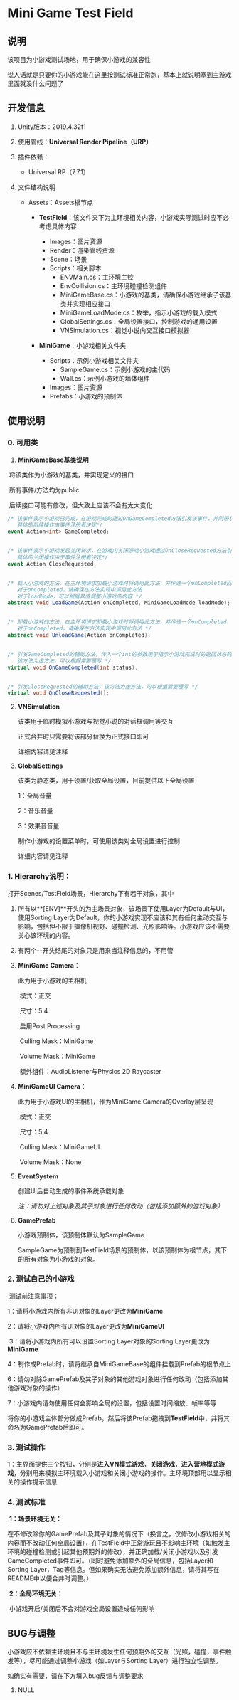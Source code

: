 # Mini Game Test Field

## 说明

该项目为小游戏测试场地，用于确保小游戏的兼容性

说人话就是只要你的小游戏能在这里按测试标准正常跑，基本上就说明塞到主游戏里面就没什么问题了



## 开发信息

1. Unity版本：2019.4.32f1
2. 使用管线：**Universal Render Pipeline（URP）**
3. 插件依赖：
   * Universal RP（7.7.1）

4. 文件结构说明
   * Assets：Assets根节点
     * **TestField**：该文件夹下为主环境相关内容，小游戏实际测试时应不必考虑具体内容
       * Images：图片资源
       * Render：渲染管线资源
       * Scene：场景
       * Scripts：相关脚本
         * ENVMain.cs：主环境主控
         * EnvCollision.cs：主环境碰撞检测组件
         * MiniGameBase.cs：小游戏的基类，请确保小游戏继承子该基类并实现相应接口
         * MiniGameLoadMode.cs：枚举，指示小游戏的载入模式
         * GlobalSettings.cs：全局设置接口，控制游戏的通用设置
         * VNSimulation.cs：视觉小说内交互接口模拟器
       
     * **MiniGame**：小游戏相关文件夹
       * Scripts：示例小游戏相关文件夹
         * SampleGame.cs：示例小游戏的主代码
         * Wall.cs：示例小游戏的墙体组件
       * Images：图片资源
       * Prefabs：小游戏的预制体




## 使用说明

### 0. 可用类

1. **MiniGameBase基类说明**

​		将该类作为小游戏的基类，并实现定义的接口

​		所有事件/方法均为public

​		后续接口可能有修改，但大致上应该不会有太大变化

```c#
/* 该事件表示小游戏已完成，在游戏完成时通过OnGameCompleted方法引发该事件，并附带状态码
   具体的后续操作由事件注册者决定*/
event Action<int> GameCompleted;


/* 该事件表示小游戏发起关闭请求，在游戏内关闭游戏小游戏通过OnCloseRequested方法引发该事件
   具体的关闭操作由于事件注册者决定*/
event Action CloseRequested;


/* 载入小游戏的方法，在主环境请求加载小游戏时将调用此方法，并传递一个onCompleted回调与loadMode
   对于onCompleted，请确保在方法实现中调用此方法
   对于loadMode，可以根据其值调整小游戏的内容 */
abstract void LoadGame(Action onCompleted, MiniGameLoadMode loadMode);


/* 卸载小游戏的方法，在主环境请求卸载小游戏时将调用此方法，并传递一个onCompleted
   对于onCompleted，请确保在方法实现中调用此方法 */
abstract void UnloadGame(Action onCompleted);


/* 引发GameCompleted的辅助方法，传入一个int的参数用于指示小游戏完成时的返回状态码
   该方法为虚方法，可以根据需要覆写 */
virtual void OnGameCompleted(int status);


/* 引发CloseRequested的辅助方法，该方法为虚方法，可以根据需要覆写 */
virtual void OnCloseRequested();
```

 2. **VNSimulation**

    该类用于临时模拟小游戏与视觉小说的对话框调用等交互

    正式合并时只需要将该部分替换为正式接口即可

    详细内容请见注释

 3. **GlobalSettings**

    该类为静态类，用于设置/获取全局设置，目前提供以下全局设置

    1：全局音量

    2：音乐音量

    3：效果音音量

    制作小游戏的设置菜单时，可使用该类对全局设置进行控制

    详细内容请见注释



### 1. Hierarchy说明：

打开Scenes/TestField场景，Hierarchy下有若干对象，其中

 1. 所有以**[ENV]**开头的为主场景对象，该场景下使用Layer为Default与UI，使用Sorting Layer为Default，你的小游戏实现不应该和其有任何主动交互与影响，包括但不限于摄像机视野、碰撞检测、光照影响等。小游戏应该不需要关心该环境的内容。

 2. 有两个--开头结尾的对象只是用来当注释信息的，不用管

 3. **MiniGame Camera**：

    此为用于小游戏的主相机

    ​	模式：正交

    ​	尺寸：5.4

    ​	启用Post Processing

    ​	Culling Mask：MiniGame

    ​	Volume Mask：MiniGame

    ​	额外组件：AudioListener与Physics 2D Raycaster

 4. **MiniGameUI Camera**：

    此为用于小游戏UI的主相机，作为MiniGame Camera的Overlay层呈现

    ​	模式：正交

    ​	尺寸：5.4

    ​	Culling Mask：MiniGameUI

    ​	Volume Mask：None

 5. **EventSystem**

    创建UI后自动生成的事件系统承载对象

    

    *注：请勿对上述对象及其子对象进行任何改动（包括添加额外的游戏对象）*

    

6. **GamePrefab**

   小游戏预制体，该预制体默认为SampleGame

   SampleGame为预制到TestField场景的预制体，以该预制体为根节点，其下的所有对象为小游戏的对象。


### 2. 测试自己的小游戏

​	测试前注意事项：

​		1：请将小游戏内所有非UI对象的Layer更改为**MiniGame**

​		2：请将小游戏内所有UI对象的Layer更改为**MiniGameUI**

​		3：请将小游戏内所有可以设置Sorting Layer对象的Sorting Layer更改为**MiniGame**

​		4：制作成Prefab时，请将继承自MiniGameBase的组件挂载到Prefab的根节点上

​		6：请勿对除GamePrefab及其子对象的其他游戏对象进行任何改动（包括添加其他游戏对象的操作）

​		7：小游戏内请勿使用任何会影响全局的设置，包括设置时间缩放、帧率等等

​	将你的小游戏主体部分做成Prefab，然后将该Prefab拖拽到**TestField**中，并将其命名为GamePrefab后即可。

### 3. 测试操作

​	1：主界面提供三个按钮，分别是**进入VN模式游戏**，**关闭游戏**，**进入营地模式游戏**，分别用来模拟主环境载入小游戏和关闭小游戏的操作。主环境顶部用以显示相关的操作提示信息

### 4. 测试标准

​	**1：场景环境无关：**

​		在不修改除你的GamePrefab及其子对象的情况下（换言之，仅修改小游戏相关的内容而不改动任何全局设置），在TestField中正常游玩且不影响主环境（如触发主环境的碰撞检测或引起其他预期外的修改），并正确加载/关闭小游戏以及引发GameCompleted事件即可。（同时避免添加额外的全局信息，包括Layer和Sorting Layer，Tag等信息。但如果确实无法避免添加额外信息，请将其写在README中以便合并时调整。）

​	**2：全局环境无关：**

​	小游戏开启/关闭后不会对游戏全局设置造成任何影响





## BUG与调整

小游戏应不依赖主环境且不与主环境发生任何预期外的交互（光照，碰撞，事件触发等），尽可能通过调整小游戏（如Layer与Sorting Layer）进行独立性调整。

如确实有需要，请在下方填入bug反馈与调整要求

1. NULL